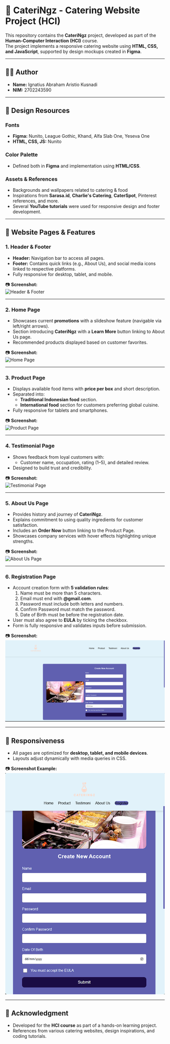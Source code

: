 # 🍱 CateriNgz - Catering Website Project (HCI)

This repository contains the **CateriNgz** project, developed as part of the **Human-Computer Interaction (HCI)** course.  
The project implements a responsive catering website using **HTML, CSS, and JavaScript**, supported by design mockups created in **Figma**.

---

## 👨‍💻 Author
- **Name:** Ignatius Abraham Aristio Kusnadi  
- **NIM:** 2702243590  

---

## 🎨 Design Resources

### Fonts
- **Figma:** Nunito, League Gothic, Khand, Alfa Slab One, Yeseva One  
- **HTML, CSS, JS:** Nunito  

### Color Palette
- Defined both in **Figma** and implementation using **HTML/CSS**.  

### Assets & References
- Backgrounds and wallpapers related to catering & food  
- Inspirations from **Sarasa.id**, **Charlie's Catering**, **CaterSpot**, Pinterest references, and more.  
- Several **YouTube tutorials** were used for responsive design and footer development.  

---

## 📄 Website Pages & Features

### 1. Header & Footer
- **Header:** Navigation bar to access all pages.  
- **Footer:** Contains quick links (e.g., About Us), and social media icons linked to respective platforms.  
- Fully responsive for desktop, tablet, and mobile.  

📷 **Screenshot:**  
![Header & Footer](screenshots/header_footer.png)

---

### 2. Home Page
- Showcases current **promotions** with a slideshow feature (navigable via left/right arrows).  
- Section introducing **CateriNgz** with a **Learn More** button linking to About Us page.  
- Recommended products displayed based on customer favorites.  

📷 **Screenshot:**  
![Home Page](screenshots/home.png)

---

### 3. Product Page
- Displays available food items with **price per box** and short description.  
- Separated into:
  - **Traditional Indonesian food** section.  
  - **International food** section for customers preferring global cuisine.  
- Fully responsive for tablets and smartphones.  

📷 **Screenshot:**  
![Product Page](screenshots/products.png)

---

### 4. Testimonial Page
- Shows feedback from loyal customers with:  
  - Customer name, occupation, rating (1–5), and detailed review.  
- Designed to build trust and credibility.  

📷 **Screenshot:**  
![Testimonial Page](screenshots/testimonial.png)

---

### 5. About Us Page
- Provides history and journey of **CateriNgz**.  
- Explains commitment to using quality ingredients for customer satisfaction.  
- Includes an **Order Now** button linking to the Product Page.  
- Showcases company services with hover effects highlighting unique strengths.  

📷 **Screenshot:**  
![About Us Page](screenshots/about.png)

---

### 6. Registration Page
- Account creation form with **5 validation rules**:
  1. Name must be more than 5 characters.  
  2. Email must end with **@gmail.com**.  
  3. Password must include both letters and numbers.  
  4. Confirm Password must match the password.  
  5. Date of Birth must be before the registration date.  
- User must also agree to **EULA** by ticking the checkbox.  
- Form is fully responsive and validates inputs before submission.  

📷 **Screenshot:**  
![Registration Page](screenshots/register.png)

---

## 📱 Responsiveness
- All pages are optimized for **desktop, tablet, and mobile devices**.  
- Layouts adjust dynamically with media queries in CSS.  

📷 **Screenshot Example:**  
![Mobile Responsive](screenshots/responsive.png)

---

## 🙏 Acknowledgment
- Developed for the **HCI course** as part of a hands-on learning project.  
- References from various catering websites, design inspirations, and coding tutorials.  
